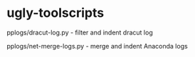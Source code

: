 # ugly-toolscripts

pplogs/dracut-log.py - filter and indent dracut log

pplogs/net-merge-logs.py - merge and indent Anaconda logs
